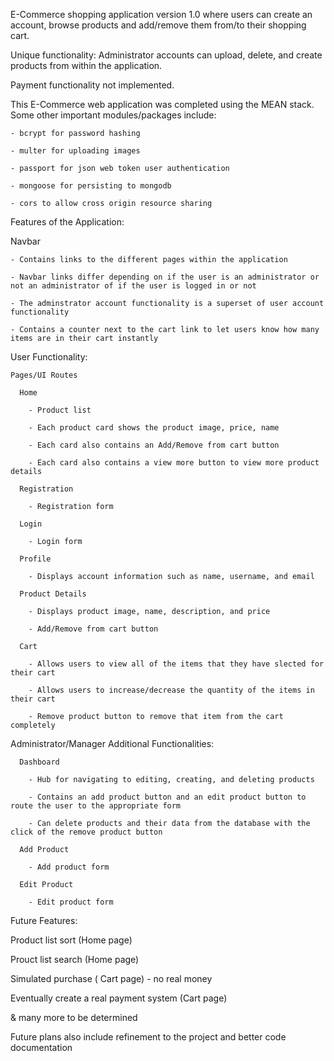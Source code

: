 E-Commerce shopping application version 1.0 where users can create an account, browse products and add/remove them from/to their shopping cart. 

Unique functionality: Administrator accounts can upload, delete, and create products from within the application.

Payment functionality not implemented.


This E-Commerce web application was completed using the MEAN stack. Some other important modules/packages include: 

    - bcrypt for password hashing
  
    - multer for uploading images
  
    - passport for json web token user authentication
  
    - mongoose for persisting to mongodb
  
    - cors to allow cross origin resource sharing
  

Features of the Application:

  Navbar
  
    - Contains links to the different pages within the application 
  
    - Navbar links differ depending on if the user is an administrator or not an administrator of if the user is logged in or not
    
    - The adminstrator account functionality is a superset of user account functionality
    
    - Contains a counter next to the cart link to let users know how many items are in their cart instantly
    
  User Functionality:
  
    Pages/UI Routes
    
      Home
      
        - Product list
        
        - Each product card shows the product image, price, name
        
        - Each card also contains an Add/Remove from cart button
        
        - Each card also contains a view more button to view more product details
        
      Registration
      
        - Registration form
        
      Login
      
        - Login form
        
      Profile
      
        - Displays account information such as name, username, and email
        
      Product Details
      
        - Displays product image, name, description, and price
        
        - Add/Remove from cart button
        
      Cart
      
        - Allows users to view all of the items that they have slected for their cart
        
        - Allows users to increase/decrease the quantity of the items in their cart
        
        - Remove product button to remove that item from the cart completely
        
        
  
  Administrator/Manager Additional Functionalities:
  
      Dashboard
      
        - Hub for navigating to editing, creating, and deleting products
        
        - Contains an add product button and an edit product button to route the user to the appropriate form
        
        - Can delete products and their data from the database with the click of the remove product button
        
      Add Product
      
        - Add product form
        
      Edit Product
      
        - Edit product form
        
        
Future Features:

  Product list sort (Home page)
  
  Prouct list search (Home page)
  
  Simulated purchase ( Cart page) - no real money
  
  Eventually create a real payment system (Cart page)
  
  & many more to be determined
  
      
Future plans also include refinement to the project and better code documentation
